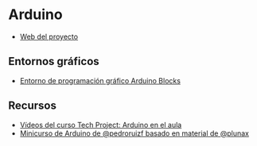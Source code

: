 # Arduino
* [Web del proyecto](https://www.arduino.cc/)
## Entornos gráficos
* [Entorno de programación gráfico Arduino Blocks](http://www.arduinoblocks.com/)
## Recursos
* [Vídeos del curso Tech Project: Arduino en el aula](https://www.youtube.com/playlist?list=PLJkk1L3HGsMkF6Cr1Zty99KUZP2T8hYL6)
* [Minicurso de Arduino de @pedroruizf basado en material de @plunax](https://github.com/pedroruizf/arduino/tree/master/minicurso_arduino)
